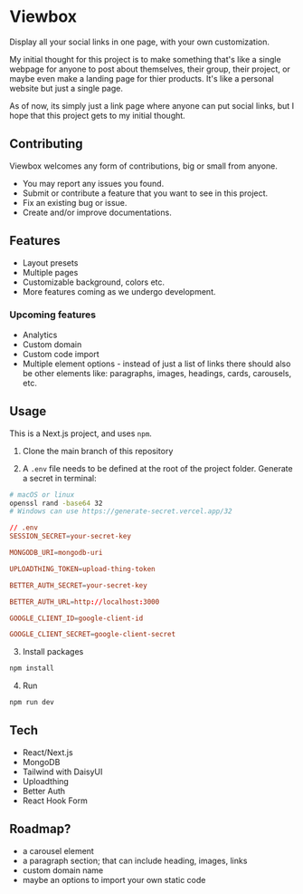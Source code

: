 # Viewbox

Display all your social links in one page, with your own customization.

My initial thought for this project is to make something that's like a single webpage for anyone to post about themselves, their group, their project, or maybe even make a landing page for thier products. It's like a personal website but just a single page.

As of now, its simply just a link page where anyone can put social links, but I hope that this project gets to my initial thought.

## Contributing

Viewbox welcomes any form of contributions, big or small from anyone.

- You may report any issues you found.
- Submit or contribute a feature that you want to see in this project.
- Fix an existing bug or issue.
- Create and/or improve documentations.

## Features

- Layout presets
- Multiple pages
- Customizable background, colors etc.
- More features coming as we undergo development.

### Upcoming features

- Analytics
- Custom domain
- Custom code import
- Multiple element options - instead of just a list of links there should also be other elements like: paragraphs, images, headings, cards, carousels, etc.

## Usage

This is a Next.js project, and uses `npm`. <br/>

1. Clone the main branch of this repository

2. A `.env` file needs to be defined at the root of the project folder. Generate a secret in terminal:

```bash
# macOS or linux
openssl rand -base64 32
# Windows can use https://generate-secret.vercel.app/32
```

```toml
// .env
SESSION_SECRET=your-secret-key

MONGODB_URI=mongodb-uri

UPLOADTHING_TOKEN=upload-thing-token

BETTER_AUTH_SECRET=your-secret-key

BETTER_AUTH_URL=http://localhost:3000

GOOGLE_CLIENT_ID=google-client-id

GOOGLE_CLIENT_SECRET=google-client-secret
```

3. Install packages

```bash
npm install
```

4. Run

```bash
npm run dev
```

## Tech

- React/Next.js
- MongoDB
- Tailwind with DaisyUI
- Uploadthing
- Better Auth
- React Hook Form

## Roadmap?

- a carousel element
- a paragraph section; that can include heading, images, links
- custom domain name
- maybe an options to import your own static code

